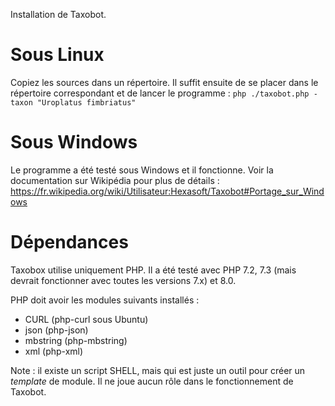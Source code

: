 Installation de Taxobot.

# Sous Linux

Copiez les sources dans un répertoire. Il suffit ensuite de se placer dans le répertoire correspondant
et de lancer le programme : `php ./taxobot.php -taxon "Uroplatus fimbriatus"`

# Sous Windows

Le programme a été testé sous Windows et il fonctionne.
Voir la documentation sur Wikipédia pour plus de détails :
https://fr.wikipedia.org/wiki/Utilisateur:Hexasoft/Taxobot#Portage_sur_Windows

# Dépendances

Taxobox utilise uniquement PHP. Il a été testé avec PHP 7.2, 7.3 (mais devrait fonctionner avec toutes les
versions 7.x) et 8.0.

PHP doit avoir les modules suivants installés :
* CURL (php-curl sous Ubuntu)
* json (php-json)
* mbstring (php-mbstring)
* xml (php-xml)

Note : il existe un script SHELL, mais qui est juste un outil pour créer un *template* de module. Il ne
joue aucun rôle dans le fonctionnement de Taxobot.


